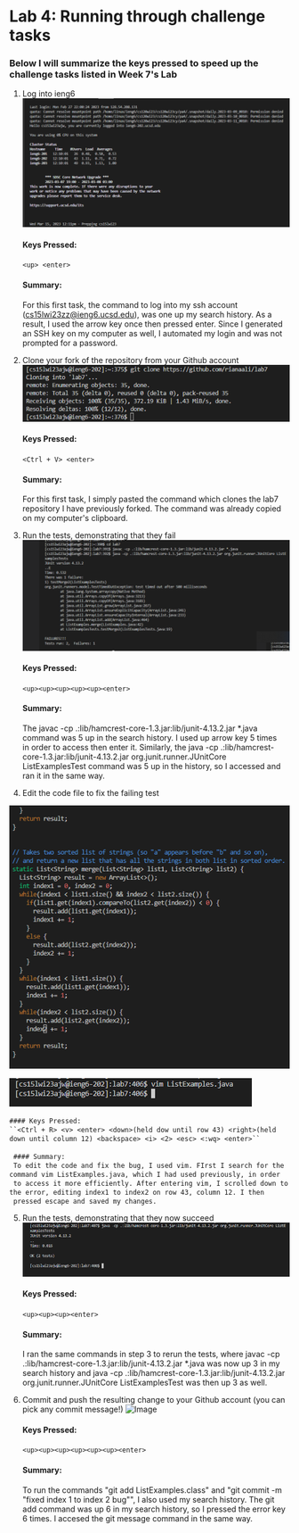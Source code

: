 # Lab 4: Running through challenge tasks
### Below I will summarize the keys pressed to speed up the challenge tasks listed in Week 7's Lab
1. Log into ieng6
 ![Image](lab4screen1.png)
  
    #### Keys Pressed: 
    ``<up> <enter>``
  
    #### Summary: 
    For this first task, the command to log into my ssh account (cs15lwi23zz@ieng6.ucsd.edu), was one up my search history. As a result, I used     the arrow key once then pressed enter. Since I generated an SSH key on my computer as well, I automated my login and was not prompted for a     password.
  
2. Clone your fork of the repository from your Github account
  ![Image](lab4screen2.png)
    #### Keys Pressed: 
    ``<Ctrl + V> <enter>``
  
    #### Summary: 
   For this first task, I simply pasted the command which clones the lab7 repository I have previously forked. The command was already copied on 
   my computer's clipboard.
  
3. Run the tests, demonstrating that they fail
  ![Image](labscreen3.png)
  
    #### Keys Pressed: 
    ``<up><up><up><up><up><enter>``
  
    #### Summary: 
     The javac -cp .:lib/hamcrest-core-1.3.jar:lib/junit-4.13.2.jar *.java command was 5 up in the search history. I used up arrow key 5 times  
     in order to access then enter it. Similarly, the java -cp .:lib/hamcrest-core-1.3.jar:lib/junit-4.13.2.jar org.junit.runner.JUnitCore      
    ListExamplesTest command was 5 up in the history, so I accessed and ran it in the same way.

4. Edit the code file to fix the failing test

![Image](lab4screen4.png)

![Image](lab4screen0.png)

    #### Keys Pressed: 
    ``<Ctrl + R> <v> <enter> <down>(held dow until row 43) <right>(held down until column 12) <backspace> <i> <2> <esc> <:wq> <enter>``
    
     #### Summary:
     To edit the code and fix the bug, I used vim. FIrst I search for the command vim ListExamples.java, which I had used previously, in order 
     to access it more efficiently. After entering vim, I scrolled down to the error, editing index1 to index2 on row 43, column 12. I then  
     pressed escape and saved my changes.
    
    
5. Run the tests, demonstrating that they now succeed
  ![Image](lab4screen6.png)
    #### Keys Pressed: 
    ``<up><up><up><enter>``
  
    #### Summary: 
    I ran the same commands in step 3 to rerun the tests, where javac -cp .:lib/hamcrest-core-1.3.jar:lib/junit-4.13.2.jar *.java was now up 3 
    in my search history and java -cp .:lib/hamcrest-core-1.3.jar:lib/junit-4.13.2.jar org.junit.runner.JUnitCore ListExamplesTest was then up 3 
    as well.
  
6. Commit and push the resulting change to your Github account (you can pick any commit message!)
  ![Image](labscreen5.png)
    #### Keys Pressed: 
      ``<up><up><up><up><up><up><enter>``
  
    #### Summary: 
    To run the commands "git add ListExamples.class" and "git commit -m "fixed index 1 to index 2 bug"", I also used my search history. The git 
    add command was up 6 in my search history, so I pressed the error key 6 times. I accesed the git message command in the same way.
  

  

  
